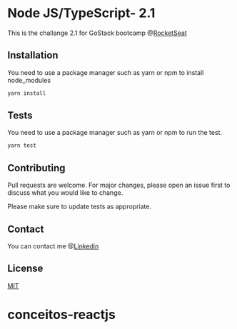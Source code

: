 # Node JS/TypeScript- 2.1

This is the challange 2.1 for GoStack bootcamp @[RocketSeat](https://rocketseat.com.br/) 

## Installation

You need to use a package manager such as yarn or npm to install node_modules

```bash
yarn install
```

## Tests

You need to use a package manager such as yarn or npm to run the test.
```bash
yarn test
```

## Contributing
Pull requests are welcome. For major changes, please open an issue first to discuss what you would like to change.

Please make sure to update tests as appropriate.


## Contact 
You can contact me @[Linkedin](https://www.linkedin.com/in/hgribeiro/)

## License
[MIT](https://choosealicense.com/licenses/mit/)




# conceitos-reactjs
